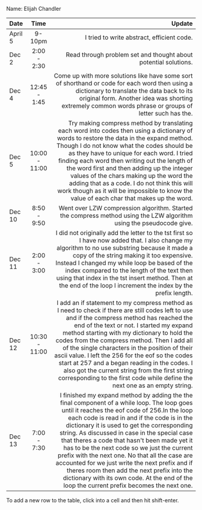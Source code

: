 Name: Elijah Chandler

| Date    |     Time      |                                                                                                                                                                                                                                                                                                                                                                                                                                                                                                                                                                                                                                         Update |
|:--------|:-------------:|-----------------------------------------------------------------------------------------------------------------------------------------------------------------------------------------------------------------------------------------------------------------------------------------------------------------------------------------------------------------------------------------------------------------------------------------------------------------------------------------------------------------------------------------------------------------------------------------------------------------------------------------------:|
| April 5 |    9-10pm     |                                                                                                                                                                                                                                                                                                                                                                                                                                                                                                                                                                                                     I tried to write abstract, efficient code. |
| Dec 2   |  2:00 - 2:30  |                                                                                                                                                                                                                                                                                                                                                                                                                                                                                                                                                                                Read through problem set and thought about potential solutions. |
| Dec 4   | 12:45 - 1:45  |                                                                                                                                                                                                                                                                                                                                                                                          Come up with more solutions like have some sort of shorthand or code for each word then using a dictionary to translate the data back to its original form. Another idea was shorting extremely common words phrase or groups of letter such has the. |
| Dec 5   | 10:00 - 11:00 |                                                                                                                    Try making compress method by translating each word into codes then using a dictionary of words to restore the data in the expand method. Though I do not know what the codes should be as they have to unique for each word. I tried finding each word then writing out the length of the word first and then adding up the integer values of the chars making up the word the adding that as a code. I do not think this will work though as it will be impossible to know the value of each char that makes up the word. |
| Dec 10  |  8:50 - 9:50  |                                                                                                                                                                                                                                                                                                                                                                                                                                                                                                                            Went over LZW compression algorithm. Started the compress method using the LZW algorithm using the pseudocode give. |
| Dec 11  |  2:00 - 3:00  |                                                                                                                                                                                                                                   I did not originally add the letter to the tst first so I have now added that. I also change my algorithm to no use substring because it made a copy of the string making it too expensive. Instead I changed my while loop be based of the index compared to the length of the text then using that index in the tst insert method. Then at the end of the loop I increment the index by the prefix length. |
| Dec 12  | 10:30 - 11:00 |                                                               I add an if statement to my compress method as I need to check if there are still codes left to use and if the compress method has reached the end of the text or not. I started my expand method starting with my dictionary to hold the codes from the compress method. Then I add all of the single characters in the position of their ascii value. I left the 256 for the eof so the codes start at 257 and a began reading in the codes. I also got the current string from the first string corresponding to the first code while define the next one as an empty string. |
| Dec 13  |  7:00 - 7:30  |  I finished my expand method by adding the the final component of a while loop. The loop goes until it reaches the eof code of 256.In the loop each code is read in and if the code is in the dictionary it is used to get the corresponding string. As discussed in case in the special case that theres a code that hasn't been made yet it has to be the next code so we just the current prefix with the next one. No that all the case are accounted for we just write the next prefix and if theres room then add the next prefix into the dictionary with its own code. At the end of the loop the current prefix becomes the next one. |


To add a new row to the table, click into a cell and then hit shift-enter.